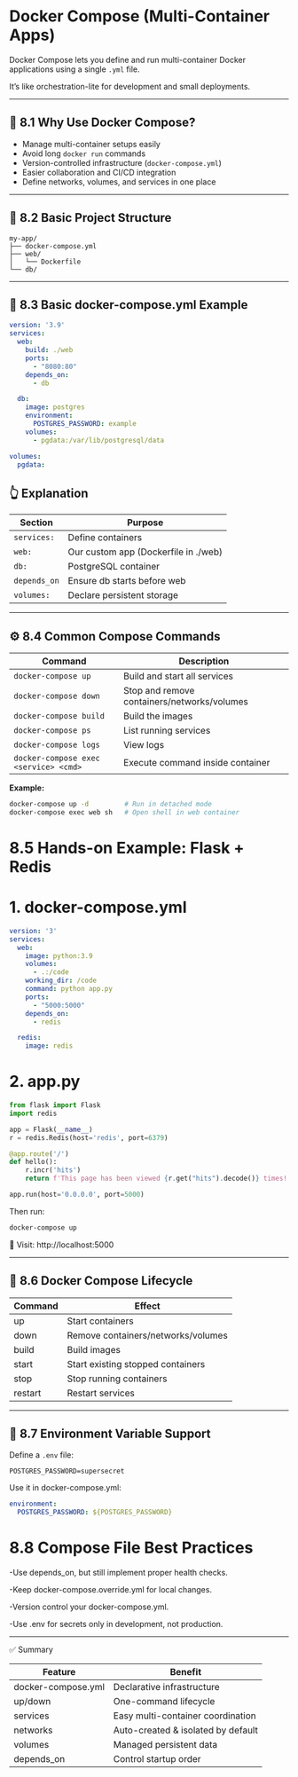 # Docker Compose (Multi-Container Apps)

Docker Compose lets you define and run multi-container Docker applications using a single `.yml` file.

It’s like orchestration-lite for development and small deployments.

---

## 🧠 8.1 Why Use Docker Compose?

- Manage multi-container setups easily  
- Avoid long `docker run` commands  
- Version-controlled infrastructure (`docker-compose.yml`)  
- Easier collaboration and CI/CD integration  
- Define networks, volumes, and services in one place  

---

## 📁 8.2 Basic Project Structure

```
my-app/
├── docker-compose.yml
├── web/
│   └── Dockerfile
└── db/
```

---

## 🧾 8.3 Basic docker-compose.yml Example

```yaml
version: '3.9'
services:
  web:
    build: ./web
    ports:
      - "8080:80"
    depends_on:
      - db

  db:
    image: postgres
    environment:
      POSTGRES_PASSWORD: example
    volumes:
      - pgdata:/var/lib/postgresql/data

volumes:
  pgdata:
```
## 👆 Explanation

| Section     | Purpose                             |
|-------------|-------------------------------------|
| `services:` | Define containers                   |
| `web:`      | Our custom app (Dockerfile in ./web)|
| `db:`       | PostgreSQL container                |
| `depends_on`| Ensure db starts before web         |
| `volumes:`  | Declare persistent storage          |

---

## ⚙️ 8.4 Common Compose Commands

| Command                          | Description                              |
|----------------------------------|------------------------------------------|
| `docker-compose up`             | Build and start all services             |
| `docker-compose down`           | Stop and remove containers/networks/volumes |
| `docker-compose build`          | Build the images                         |
| `docker-compose ps`             | List running services                    |
| `docker-compose logs`           | View logs                                |
| `docker-compose exec <service> <cmd>` | Execute command inside container  |

**Example:**

```bash
docker-compose up -d         # Run in detached mode
docker-compose exec web sh   # Open shell in web container
```
#  8.5 Hands-on Example: Flask + Redis 

# 1. docker-compose.yml
```yaml
version: '3'
services:
  web:
    image: python:3.9
    volumes:
      - .:/code
    working_dir: /code
    command: python app.py
    ports:
      - "5000:5000"
    depends_on:
      - redis

  redis:
    image: redis
```
# 2. app.py

```python
from flask import Flask
import redis

app = Flask(__name__)
r = redis.Redis(host='redis', port=6379)

@app.route('/')
def hello():
    r.incr('hits')
    return f'This page has been viewed {r.get("hits").decode()} times!'

app.run(host='0.0.0.0', port=5000)
```
Then run:
```bash
docker-compose up
```
📌 Visit: http://localhost:5000

---
## 🧹 8.6 Docker Compose Lifecycle

| Command | Effect                              |
|---------|------------------------------------|
| up      | Start containers                   |
| down    | Remove containers/networks/volumes |
| build   | Build images                      |
| start   | Start existing stopped containers  |
| stop    | Stop running containers           |
| restart | Restart services                  |

---

## 🔁 8.7 Environment Variable Support

Define a `.env` file:

```env
POSTGRES_PASSWORD=supersecret
```
Use it in docker-compose.yml:
```yaml
environment:
  POSTGRES_PASSWORD: ${POSTGRES_PASSWORD}
```
# 8.8 Compose File Best Practices

-Use depends_on, but still implement proper health checks.

-Keep docker-compose.override.yml for local changes.

-Version control your docker-compose.yml.

-Use .env for secrets only in development, not production.

---
✅ Summary

| Feature             | Benefit                           |
|---------------------|---------------------------------|
| docker-compose.yml   | Declarative infrastructure      |
| up/down             | One-command lifecycle            |
| services            | Easy multi-container coordination |
| networks            | Auto-created & isolated by default |
| volumes             | Managed persistent data          |
| depends_on          | Control startup order            |











